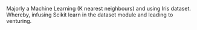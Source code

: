 Majorly a Machine Learning (K nearest neighbours) and using Iris dataset. Whereby, infusing Scikit learn in the dataset module and leading to venturing.
